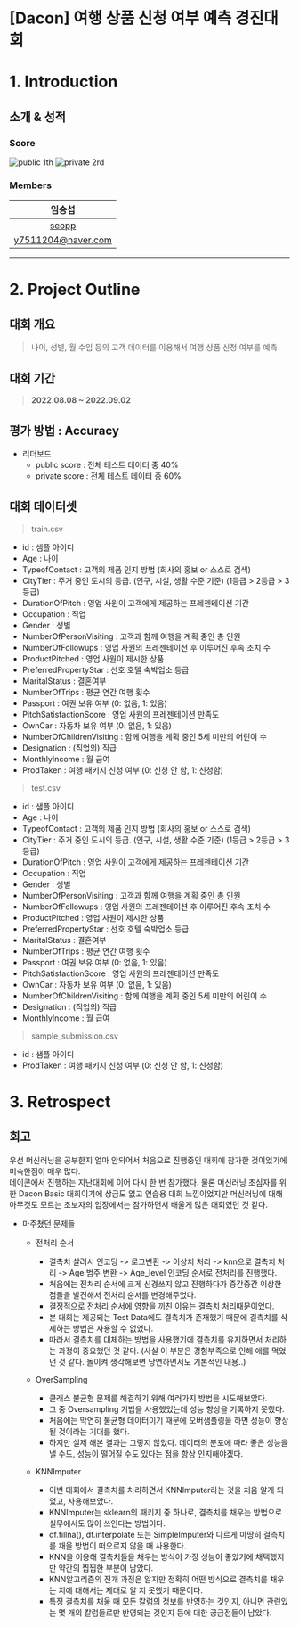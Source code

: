 # [Dacon] 여행 상품 신청 여부 예측 경진대회

# 1. Introduction

## 소개 & 성적

### Score  
![public 1th](https://img.shields.io/badge/PUBLIC-1th-red?style=plastic) ![private 2rd](https://img.shields.io/badge/PRIVATE-2rd-red?style=plastic)


### Members

임승섭|
:-:|
|[seopp](https://github.com/seopp)|
|y7511204@naver.com|

---
# 2. Project Outline


## 대회 개요


> 나이, 성별, 월 수입 등의 고객 데이터를 이용해서 여행 상품 신청 여부를 예측


## 대회 기간 
> **2022.08.08 ~ 2022.09.02**

## 평가 방법 : Accuracy
- 리더보드
  - public score : 전체 테스트 데이터 중 40%
  - private score : 전체 테스트 데이터 중 60%


## 대회 데이터셋

> train.csv  
- id : 샘플 아이디
- Age : 나이
- TypeofContact : 고객의 제품 인지 방법 (회사의 홍보 or 스스로 검색)
- CityTier : 주거 중인 도시의 등급. (인구, 시설, 생활 수준 기준) (1등급 > 2등급 > 3등급)
- DurationOfPitch : 영업 사원이 고객에게 제공하는 프레젠테이션 기간
- Occupation : 직업
- Gender : 성별
- NumberOfPersonVisiting : 고객과 함께 여행을 계획 중인 총 인원
- NumberOfFollowups : 영업 사원의 프레젠테이션 후 이루어진 후속 조치 수
- ProductPitched : 영업 사원이 제시한 상품
- PreferredPropertyStar : 선호 호텔 숙박업소 등급
- MaritalStatus : 결혼여부
- NumberOfTrips : 평균 연간 여행 횟수
- Passport : 여권 보유 여부 (0: 없음, 1: 있음)
- PitchSatisfactionScore : 영업 사원의 프레젠테이션 만족도
- OwnCar : 자동차 보유 여부 (0: 없음, 1: 있음)
- NumberOfChildrenVisiting : 함께 여행을 계획 중인 5세 미만의 어린이 수
- Designation : (직업의) 직급
- MonthlyIncome : 월 급여
- ProdTaken : 여행 패키지 신청 여부 (0: 신청 안 함, 1: 신청함)



> test.csv
- id : 샘플 아이디
- Age : 나이
- TypeofContact : 고객의 제품 인지 방법 (회사의 홍보 or 스스로 검색)
- CityTier : 주거 중인 도시의 등급. (인구, 시설, 생활 수준 기준) (1등급 > 2등급 > 3등급)
- DurationOfPitch : 영업 사원이 고객에게 제공하는 프레젠테이션 기간
- Occupation : 직업
- Gender : 성별
- NumberOfPersonVisiting : 고객과 함께 여행을 계획 중인 총 인원
- NumberOfFollowups : 영업 사원의 프레젠테이션 후 이루어진 후속 조치 수
- ProductPitched : 영업 사원이 제시한 상품
- PreferredPropertyStar : 선호 호텔 숙박업소 등급
- MaritalStatus : 결혼여부
- NumberOfTrips : 평균 연간 여행 횟수
- Passport : 여권 보유 여부 (0: 없음, 1: 있음)
- PitchSatisfactionScore : 영업 사원의 프레젠테이션 만족도
- OwnCar : 자동차 보유 여부 (0: 없음, 1: 있음)
- NumberOfChildrenVisiting : 함께 여행을 계획 중인 5세 미만의 어린이 수
- Designation : (직업의) 직급
- MonthlyIncome : 월 급여

> sample_submission.csv
- id : 샘플 아이디
- ProdTaken : 여행 패키지 신청 여부 (0: 신청 안 함, 1: 신청함)


# 3. Retrospect


## 회고
우선 머신러닝을 공부한지 얼마 안되어서 처음으로 진행중인 대회에 참가한 것이었기에 미숙한점이 매우 많다.  
데이콘에서 진행하는 지난대회에 이어 다시 한 번 참가했다. 
물론 머신러닝 초심자를 위한 Dacon Basic 대회이기에 상금도 없고 연습용 대회 느낌이었지만 머신러닝에 대해 아무것도 모르는 초보자의 입장에서는 참가하면서 배울게 많은 대회였던 것 같다.


- 마주쳤던 문제들
    - 전처리 순서
        - 결측치 살려서 인코딩 -> 로그변환 -> 이상치 처리 -> knn으로 결측치 처리 -> Age 범주 변환 -> Age_level 인코딩 순서로 전처리를 진행했다.
        - 처음에는 전처리 순서에 크게 신경쓰지 않고 진행하다가 중간중간 이상한 점들을 발견해서 전처리 순서를 변경해주었다.
        - 결정적으로 전처리 순서에 영향을 끼친 이유는 결측치 처리때문이었다.
        - 본 대회는 제공되는 Test Data에도 결측치가 존재했기 때문에 결측치를 삭제하는 방법은 사용할 수 없었다.
        - 따라서 결측치를 대체하는 방법을 사용했기에 결측치를 유지하면서 처리하는 과정이 중요했던 것 같다. (사실 이 부분은 경험부족으로 인해 애를 먹었던 것 같다. 돌이켜 생각해보면 당연하면서도 기본적인 내용..)


    - OverSampling
      - 클래스 불균형 문제를 해결하기 위해 여러가지 방법을 시도해보았다.
      - 그 중 Oversampling 기법을 사용했었는데 성능 향상을 기록하지 못했다. 
      - 처음에는 막연히 불균형 데이터이기 때문에 오버샘플링을 하면 성능이 향상될 것이라는 기대를 했다.
      - 하지만 실제 해본 결과는 그렇지 않았다. 데이터의 분포에 따라 좋은 성능을 낼 수도, 성능이 떨어질 수도 있다는 점을 항상 인지해야겠다.

    - KNNImputer 
        - 이번 대회에서 결측치를 처리하면서 KNNImputer라는 것을 처음 알게 되었고, 사용해보았다.
        - KNNImputer는 sklearn의 패키지 중 하나로, 결측치를 채우는 방법으로 실무에서도 많이 쓰인다는 방법이다.
        - df.fillna(), df.interpolate 또는 SimpleImputer와 다르게 마땅히 결측치를 채울 방법이 떠오르지 않을 때 사용한다.
        - KNN을 이용해 결측치들을 채우는 방식이 가장 성능이 좋았기에 채택했지만 약간의 찝찝한 부분이 남았다.
        - KNN알고리즘의 전개 과정은 알지만 정확히 어떤 방식으로 결측치를 채우는 지에 대해서는 제대로 알 지 못했기 때문이다.
        - 특정 결측치를 채울 때 모든 칼럼의 정보를 반영하는 것인지, 아니면 관련있는 몇 개의 칼럼들로만 반영되는 것인지 등에 대한 궁금점들이 남았다. 

